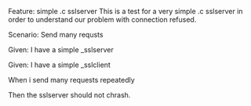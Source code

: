 Feature: simple .c sslserver
This is a test for a very simple .c sslserver in order to understand our problem with connection refused.

Scenario: Send many requsts

Given: I have a simple _sslserver

Given: I have a simple _sslclient

When i send many requests repeatedly

Then the sslserver should not chrash.

